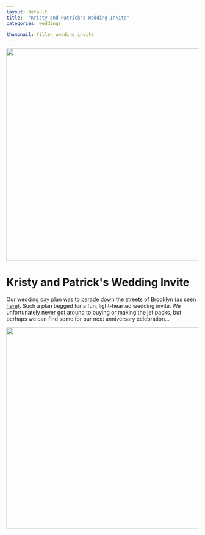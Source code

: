 ```yaml
---
layout: default
title:  "Kristy and Patrick's Wedding Invite"
categories: weddings

thumbnail: filler_wedding_invite
---
```


<img src="{{ site.baseurl}}/images/filler_wedding_invite_01.jpg" width="790" height="557">

# Kristy and Patrick's Wedding Invite

Our wedding day plan was to parade down the streets of Brooklyn [(as seen here)](http://sweetlittlephotographs.com/weddings/kristy-patricks-brooklyn-wedding-and-parade). Such a plan begged for a fun, light-hearted wedding invite. We unfortunately never got around to buying or making the jet packs, but perhaps we can find some for our next anniversary celebration…

<img src="{{ site.baseurl}}/images/filler_wedding_invite_02.jpg" width="790" height="527">
